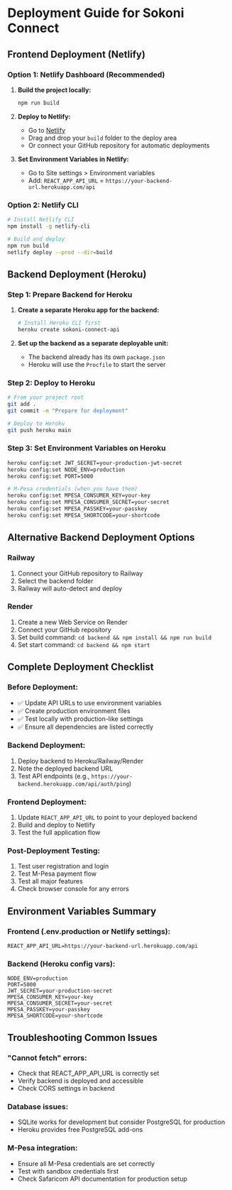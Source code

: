 # Deployment Guide for Sokoni Connect

## Frontend Deployment (Netlify)

### Option 1: Netlify Dashboard (Recommended)
1. **Build the project locally:**
   ```bash
   npm run build
   ```

2. **Deploy to Netlify:**
   - Go to [Netlify](https://netlify.com)
   - Drag and drop your `build` folder to the deploy area
   - Or connect your GitHub repository for automatic deployments

3. **Set Environment Variables in Netlify:**
   - Go to Site settings > Environment variables
   - Add: `REACT_APP_API_URL` = `https://your-backend-url.herokuapp.com/api`

### Option 2: Netlify CLI
```bash
# Install Netlify CLI
npm install -g netlify-cli

# Build and deploy
npm run build
netlify deploy --prod --dir=build
```

## Backend Deployment (Heroku)

### Step 1: Prepare Backend for Heroku
1. **Create a separate Heroku app for the backend:**
   ```bash
   # Install Heroku CLI first
   heroku create sokoni-connect-api
   ```

2. **Set up the backend as a separate deployable unit:**
   - The backend already has its own `package.json`
   - Heroku will use the `Procfile` to start the server

### Step 2: Deploy to Heroku
```bash
# From your project root
git add .
git commit -m "Prepare for deployment"

# Deploy to Heroku
git push heroku main
```

### Step 3: Set Environment Variables on Heroku
```bash
heroku config:set JWT_SECRET=your-production-jwt-secret
heroku config:set NODE_ENV=production
heroku config:set PORT=5000

# M-Pesa credentials (when you have them)
heroku config:set MPESA_CONSUMER_KEY=your-key
heroku config:set MPESA_CONSUMER_SECRET=your-secret
heroku config:set MPESA_PASSKEY=your-passkey
heroku config:set MPESA_SHORTCODE=your-shortcode
```

## Alternative Backend Deployment Options

### Railway
1. Connect your GitHub repository to Railway
2. Select the backend folder
3. Railway will auto-detect and deploy

### Render
1. Create a new Web Service on Render
2. Connect your GitHub repository
3. Set build command: `cd backend && npm install && npm run build`
4. Set start command: `cd backend && npm start`

## Complete Deployment Checklist

### Before Deployment:
- ✅ Update API URLs to use environment variables
- ✅ Create production environment files
- ✅ Test locally with production-like settings
- ✅ Ensure all dependencies are listed correctly

### Backend Deployment:
1. Deploy backend to Heroku/Railway/Render
2. Note the deployed backend URL
3. Test API endpoints (e.g., `https://your-backend.herokuapp.com/api/auth/ping`)

### Frontend Deployment:
1. Update `REACT_APP_API_URL` to point to your deployed backend
2. Build and deploy to Netlify
3. Test the full application flow

### Post-Deployment Testing:
1. Test user registration and login
2. Test M-Pesa payment flow
3. Test all major features
4. Check browser console for any errors

## Environment Variables Summary

### Frontend (.env.production or Netlify settings):
```
REACT_APP_API_URL=https://your-backend-url.herokuapp.com/api
```

### Backend (Heroku config vars):
```
NODE_ENV=production
PORT=5000
JWT_SECRET=your-production-secret
MPESA_CONSUMER_KEY=your-key
MPESA_CONSUMER_SECRET=your-secret
MPESA_PASSKEY=your-passkey
MPESA_SHORTCODE=your-shortcode
```

## Troubleshooting Common Issues

### "Cannot fetch" errors:
- Check that REACT_APP_API_URL is correctly set
- Verify backend is deployed and accessible
- Check CORS settings in backend

### Database issues:
- SQLite works for development but consider PostgreSQL for production
- Heroku provides free PostgreSQL add-ons

### M-Pesa integration:
- Ensure all M-Pesa credentials are set correctly
- Test with sandbox credentials first
- Check Safaricom API documentation for production setup
